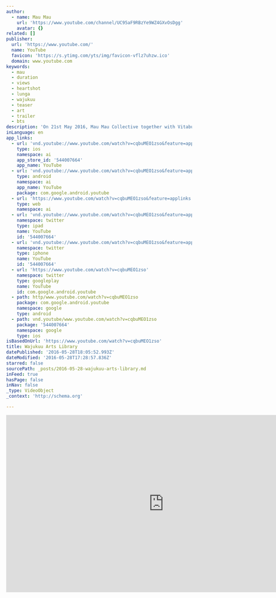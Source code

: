 ```yaml
---
author:
  - name: Mau Mau
    url: 'https://www.youtube.com/channel/UC95aF9RBzYe9WZ4GXvOsDgg'
    avatar: {}
related: []
publisher:
  url: 'https://www.youtube.com/'
  name: YouTube
  favicon: 'https://s.ytimg.com/yts/img/favicon-vflz7uhzw.ico'
  domain: www.youtube.com
keywords:
  - mau
  - duration
  - views
  - heartshot
  - lunga
  - wajukuu
  - teaser
  - art
  - trailer
  - bts
description: 'On 21st May 2016, Mau Mau Collective together with Vitabu Vyetu & Wajukuu Arts, revived the Wajukuu Community Library in Lunga Lunga, Nairobi.'
inLanguage: en
app_links:
  - url: 'vnd.youtube://www.youtube.com/watch?v=cqbuMEO1zso&feature=applinks'
    type: ios
    namespace: ai
    app_store_id: '544007664'
    app_name: YouTube
  - url: 'vnd.youtube://www.youtube.com/watch?v=cqbuMEO1zso&feature=applinks'
    type: android
    namespace: ai
    app_name: YouTube
    package: com.google.android.youtube
  - url: 'https://www.youtube.com/watch?v=cqbuMEO1zso&feature=applinks'
    type: web
    namespace: ai
  - url: 'vnd.youtube://www.youtube.com/watch?v=cqbuMEO1zso&feature=applinks'
    namespace: twitter
    type: ipad
    name: YouTube
    id: '544007664'
  - url: 'vnd.youtube://www.youtube.com/watch?v=cqbuMEO1zso&feature=applinks'
    namespace: twitter
    type: iphone
    name: YouTube
    id: '544007664'
  - url: 'https://www.youtube.com/watch?v=cqbuMEO1zso'
    namespace: twitter
    type: googleplay
    name: YouTube
    id: com.google.android.youtube
  - path: http/www.youtube.com/watch?v=cqbuMEO1zso
    package: com.google.android.youtube
    namespace: google
    type: android
  - path: vnd.youtube/www.youtube.com/watch?v=cqbuMEO1zso
    package: '544007664'
    namespace: google
    type: ios
isBasedOnUrl: 'https://www.youtube.com/watch?v=cqbuMEO1zso'
title: Wajukuu Arts Library
datePublished: '2016-05-28T18:05:52.993Z'
dateModified: '2016-05-28T17:28:57.836Z'
starred: false
sourcePath: _posts/2016-05-28-wajukuu-arts-library.md
inFeed: true
hasPage: false
inNav: false
_type: VideoObject
_context: 'http://schema.org'

---
```

<iframe src="https://cdn.embedly.com/widgets/media.html?src=https%3A%2F%2Fwww.youtube.com%2Fembed%2FcqbuMEO1zso%3Ffeature%3Doembed&amp;url=http%3A%2F%2Fwww.youtube.com%2Fwatch%3Fv%3DcqbuMEO1zso&amp;image=https%3A%2F%2Fi.ytimg.com%2Fvi%2FcqbuMEO1zso%2Fhqdefault.jpg&amp;key=b7d04c9b404c499eba89ee7072e1c4f7&amp;type=text%2Fhtml&amp;schema=youtube" width="854" height="480" scrolling="no" frameborder="0" allowfullscreen="" style=""></iframe>